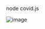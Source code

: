 node covid.js 


![image](https://github.com/user-attachments/assets/9568a51d-2ff4-46e9-9b01-58e4e500defd)
